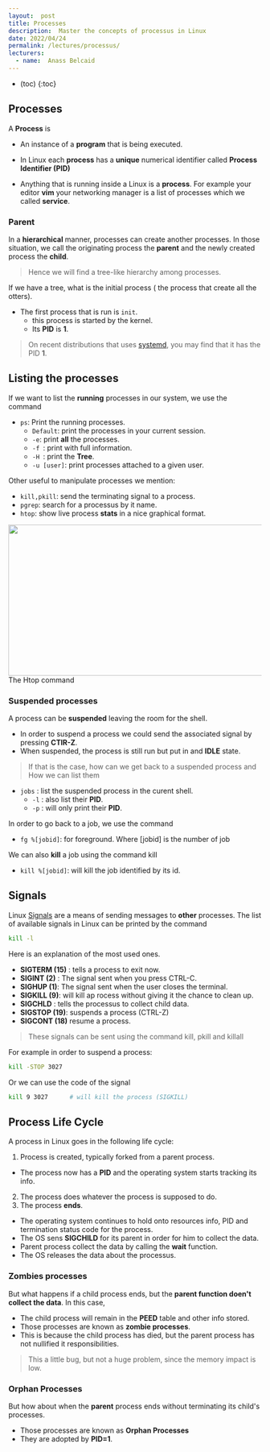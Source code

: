 ```yaml
---
layout:  post
title: Processes
description:  Master the concepts of processus in Linux
date: 2022/04/24
permalink: /lectures/processus/ 
lecturers:
  - name:  Anass Belcaid
---
```


* (toc)
{:toc}


## Processes


A **Process** is 

- An instance of a **program** that is being executed.

- In Linux each **process** has a **unique**  numerical identifier called
    **Process Identifier (PID)**

- Anything that is running inside a Linux is a **process**. For example your
        editor **vim** your networking manager is a list of processes which we
        called **service**.


### Parent

In a **hierarchical** manner, processes can create another processes. In those
situation, we call the originating process the **parent** and the newly created
process the **child**.


> Hence we will find a tree-like  hierarchy among processes.

If we have a tree, what is the initial process ( the process that create all the
otters).

- The first process that is run is `init`.
  - this process is started by the kernel.
  - Its **PID** is **1**.

> On recent distributions that uses
[systemd](https://doc.ubuntu-fr.org/systemd), you may find that it has the PID
**1**.


## Listing the processes

If we want to list the **running** processes in our system, we use the command

- `ps`: Print the running processes.
  - `Default`: print the processes in your current session.
  - `-e`: print **all** the processes.
  - `-f `: print with full information.
  - `-H `: print the **Tree**.
  - `-u [user]`: print processes attached to a given user.

Other useful to manipulate processes we mention:


- `kill,pkill`: send the terminating signal to a process.
- `pgrep`: search for a processus by it name.
- `htop`: show live process **stats** in a nice  graphical format.


<div class="center">
  <img src=" {{ site.url }}{{ site.baseurl }}/assets/img/htop.png" width="850" height="300">
  <div class="figcaption">
  The Htop command
  </div>
</div>

### Suspended processes

A process can be **suspended** leaving the room for the shell.

- In order to suspend a process we could send the associated signal by pressing
    **CTlR-Z**.
- When suspended, the process is still run but put in and **IDLE** state.

> If that is the case, how can we get back to a suspended process and How we can
>list them

- `jobs` : list the suspended process in the curent shell.
  - `-l` : also list their **PID**.
  - `-p` : will only print their **PID**.

In order to go back to a job, we use the command

- `fg %[jobid]`: for foreground. Where [jobid] is the number of job

We can also **kill** a job using the command kill

- `kill %[jobid]`: will kill the job identified by its id.

## Signals

Linux [Signals](https://www.tutorialspoint.com/unix/unix-signals-traps.htm) are
a means of sending messages to **other** processes. The list of available
signals in Linux can be printed by the command 

```bash
kill -l
```

Here is an explanation of the most used ones.

- **SIGTERM (15)** : tells a process to exit now.
- **SIGINT (2)** : The signal sent when you press CTRL-C.
- **SIGHUP (1)**: The signal sent when the user closes the terminal.
- **SIGKILL (9)**: will kill ap rocess without giving it the chance to clean up.
- **SIGCHLD** : tells the processus to collect child data.
- **SIGSTOP (19)**: suspends a process (CTRL-Z)
- **SIGCONT (18)** resume a process.

> These signals can be sent using the command kill, pkill and killall


For example in order to suspend a process:

```bash
kill -STOP 3027
```


Or we can use the code of the signal


```bash
kill 9 3027      # will kill the process (SIGKILL)
```

## Process Life Cycle


A process in Linux goes in the following life cycle:


1. Process is created, typically forked from a parent process.
 - The process now has a **PID** and the operating system starts tracking its
     info.
2. The process does whatever the process is supposed to do.
3. The process **ends**.
  - The operating system continues to hold onto resources info, PID and
      termination status code for the process.
  - The OS sens **SIGCHILD** for its parent in order for him to collect the
      data.
  - Parent process collect the data by calling the **wait** function.
  - The OS releases the data about the processus.


### Zombies processes

But what happens if a child process ends, but the **parent function doen't
collect the data**. In this case, 

- The child process will remain in the **PEED** table and other info stored.
- Those processes are known as **zombie processes**.
- This is because the child process has died, but the parent process has not
    nullified it responsibilities.

> This a little bug, but not a huge problem, since the memory impact is low.



### Orphan Processes

But how about when the **parent** process ends without terminating its child's
processes.

- Those processes are known as **Orphan Processes**
- They are adopted by **PID=1**.
